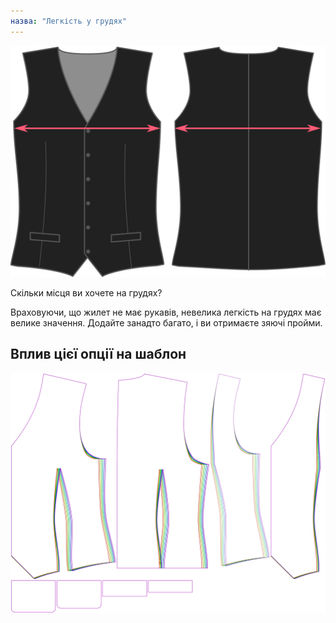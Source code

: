 ```yaml
---
назва: "Легкість у грудях"
---
```


![Легкість у грудях](chestease.svg)

Скільки місця ви хочете на грудях?

<Note>

Враховуючи, що жилет не має рукавів, невелика легкість на грудях має велике значення. Додайте занадто багато, і ви отримаєте зяючі пройми.

</Note>

## Вплив цієї опції на шаблон

![На цьому зображенні показано вплив цієї опції шляхом накладання декількох варіантів, які мають різне значення для цієї опції](wahid_chestease_sample.svg "Вплив цієї опції на шаблон")
